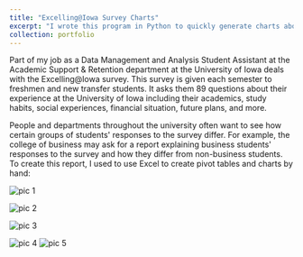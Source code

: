 ```yaml
---
title: "Excelling@Iowa Survey Charts"
excerpt: "I wrote this program in Python to quickly generate charts about two populations of students who filled out the annual Excelling@Iowa survey, given to freshmen and new transfer students."
collection: portfolio
---
```

Part of my job as a Data Management and Analysis Student Assistant at the Academic Support & Retention department at the University of Iowa deals with the Excelling@Iowa survey. This survey is given each semester to freshmen and new transfer students. It asks them 89 questions about their experience at the University of Iowa including their academics, study habits, social experiences, financial situation, future plans, and more. 

People and departments throughout the university often want to see how certain groups of students' responses to the survey differ. For example, the college of business may ask for a report explaining business students' responses to the survey and how they differ from non-business students. To create this report, I used to use Excel to create pivot tables and charts by hand:


![pic 1](https://live.staticflickr.com/65535/47943425576_40fe968ff1_b.jpg)

![pic 2](https://live.staticflickr.com/65535/47943457771_80e884fbcd_o.png)

![pic 3](https://live.staticflickr.com/65535/47943431182_dd66b09873_o.png)

![pic 4](https://live.staticflickr.com/65535/47943474541_25cf540244_b.jpg)
![pic 5](https://live.staticflickr.com/65535/47943489693_a1ed863571_b.jpg)
